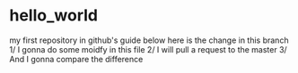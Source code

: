 # hello_world
my first repository in github's guide
below here is the change in this branch
1/ I gonna do some moidfy in this file
2/ I will pull a request to the master
3/ And I gonna compare the difference
